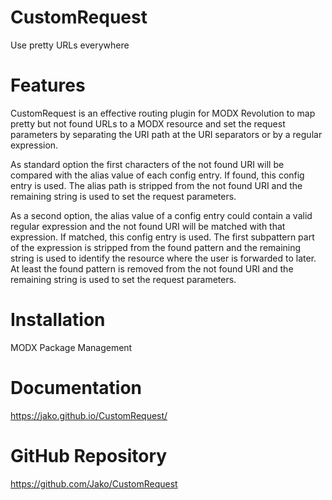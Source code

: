 # CustomRequest

Use pretty URLs everywhere

# Features

CustomRequest is an effective routing plugin for MODX Revolution to map pretty
but not found URLs to a MODX resource and set the request parameters by
separating the URI path at the URI separators or by a regular expression.

As standard option the first characters of the not found URI will be compared
with the alias value of each config entry. If found, this config entry is used.
The alias path is stripped from the not found URI and the remaining string is
used to set the request parameters.

As a second option, the alias value of a config entry could contain a valid
regular expression and the not found URI will be matched with that expression.
If matched, this config entry is used. The first subpattern part of the
expression is stripped from the found pattern and the remaining  string is used
to identify the resource where the user is forwarded to later. At least the
found pattern is removed from the not found URI and the remaining string is
used to set the request parameters.

# Installation

MODX Package Management

# Documentation

https://jako.github.io/CustomRequest/

# GitHub Repository

https://github.com/Jako/CustomRequest
